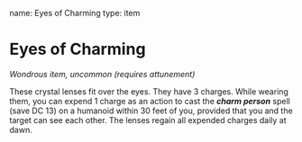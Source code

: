 name: Eyes of Charming
type: item

# Eyes of Charming 
_Wondrous item, uncommon (requires attunement)_ 

These crystal lenses fit over the eyes. They have 3 charges. While wearing them, you can expend 1 charge as an action to cast the **_charm person_** spell (save DC 13) on a humanoid within 30 feet of you, provided that you and the target can see each other. The lenses regain all expended charges daily at dawn. 